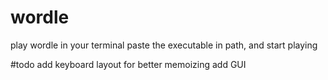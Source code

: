 # wordle
play wordle in your terminal
paste the executable in path, and start playing

#todo
add keyboard layout for better memoizing
add GUI
